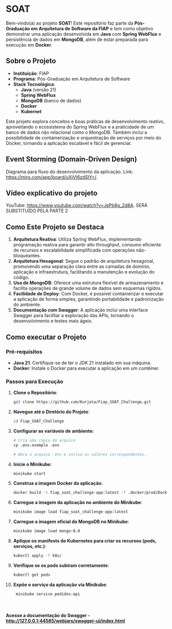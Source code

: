 # SOAT

Bem-vindo(a) ao projeto **SOAT**! Este repositório faz parte da **Pós-Graduação em Arquitetura de Software da FIAP** e tem como objetivo demonstrar uma aplicação desenvolvida em **Java** com **Spring WebFlux** e persistência de dados em **MongoDB**, além de estar preparada para execução em **Docker**.

## Sobre o Projeto

- **Instituição**: FIAP
- **Programa**: Pós-Graduação em Arquitetura de Software
- **Stack Tecnológica**:
  - **Java** (versão 21)
  - **Spring WebFlux**
  - **MongoDB** (banco de dados)
  - **Docker**
  - **Kubernet**

Este projeto explora conceitos e boas práticas de desenvolvimento reativo, aproveitando o ecossistema do Spring WebFlux e a praticidade de um banco de dados não relacional como o MongoDB. Também inclui a possibilidade de containerização e orquestração de serviços por meio do Docker, tornando a aplicação escalável e fácil de gerenciar.

## Event Storming (Domain-Driven Design)

Diagrama para fluxo do desenvolvimento da aplicação. Link: https://miro.com/app/board/uXjVI6zdSIY=/.

## Vídeo explicativo do projeto

YouTube: https://www.youtube.com/watch?v=JePb8g_2d8A.
SERÁ SUBSTITUÍDO PELA PARTE 2

## Como Este Projeto se Destaca

1. **Arquitetura Reativa**: Utiliza Spring WebFlux, implementando programação reativa para garantir alto throughput, consumo eficiente de recursos e escalabilidade simplificada com operações não-bloqueantes.
2. **Arquitetura Hexagonal**: Segue o padrão de arquitetura hexagonal, promovendo uma separação clara entre as camadas de domínio, aplicação e infraestrutura, facilitando a manutenção e evolução do código.
3. **Uso de MongoDB**: Oferece uma estrutura flexível de armazenamento e facilita operações de grande volume de dados sem esquemas rígidos.
4. **Facilidade de Deploy**: Com Docker, é possível containerizar e executar a aplicação de forma simples, garantindo portabilidade e padronização do ambiente.
5. **Documentação com Swagger**: A aplicação inclui uma interface Swagger para facilitar a exploração das APIs, tornando o desenvolvimento e testes mais ágeis.

## Como executar o Projeto

### Pré-requisitos
- **Java 21**: Certifique-se de ter o JDK 21 instalado em sua máquina.
- **Docker**: Instale o Docker para executar a aplicação em um contêiner.

### Passos para Execução
1. **Clone o Repositório**:
   ```bash
   git clone https://github.com/Kurjata/Fiap_SOAT_Challenge.git
    ```
2. **Navegue até o Diretório do Projeto**:
    ```bash
    cd Fiap_SOAT_Challenge
    ```
   
3. **Configurar as variáveis de ambiente:**
    ```bash
   # Cria uma cópia do arquivo
   cp .env.exemple .env
   
   # Abra o arquivo .env e inclua os valores correspondentes.
   ```

4. **Inicie o Minikube**:
   ```bash
   minikube start
   ```
5. **Construa a imagem Docker da aplicação**:
   ```bash
   docker build -t fiap_soat_challenge-app:latest -f .docker/prod/Dockerfile .
   ```

6. **Carregue a imagem da aplicação no ambiente do Minikube**:
   ```bash
   minikube image load fiap_soat_challenge-app:latest
   ```

7. **Carregue a imagem oficial do MongoDB no Minikube**:
   ```bash
   minikube image load mongo:8.0
   ```

8. **Aplique os manifests do Kubernetes para criar os recursos (pods, serviços, etc.)**:
   ```bash
   kubectl apply -f k8s/
   ```

9. **Verifique se os pods subiram corretamente**:
   ```bash
   kubectl get pods
   ```

10. **Expõe o serviço da aplicação via Minikube**:
    ```bash
     minikube service pedidos-api
    ```
</br>

 #### Acesse a documentação do Swagger - http://127.0.0.1:44585/webjars/swagger-ui/index.html
